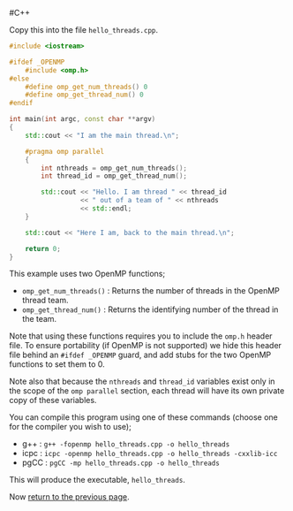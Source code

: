 #C++

Copy this into the file `hello_threads.cpp`.

```c++
#include <iostream>

#ifdef _OPENMP
    #include <omp.h>
#else
    #define omp_get_num_threads() 0
    #define omp_get_thread_num() 0
#endif

int main(int argc, const char **argv)
{
    std::cout << "I am the main thread.\n";

    #pragma omp parallel
    {
        int nthreads = omp_get_num_threads();
        int thread_id = omp_get_thread_num();

        std::cout << "Hello. I am thread " << thread_id
                  << " out of a team of " << nthreads 
                  << std::endl;
    }

    std::cout << "Here I am, back to the main thread.\n";

    return 0;
}
```

This example uses two OpenMP functions;

* `omp_get_num_threads()` : Returns the number of threads in the OpenMP thread team.
* `omp_get_thread_num()` : Returns the identifying number of the thread in the team.

Note that using these functions requires you to include the `omp.h` header file. 
To ensure portability (if OpenMP is not supported) we hide this header file 
behind an `#ifdef _OPENMP` guard, and add stubs for the two OpenMP functions to set them to 0.

Note also that because the `nthreads` and `thread_id` variables exist only in the 
scope of the `omp parallel` section, each thread will have its own private copy of these variables.

You can compile this program using one of these commands (choose one for the compiler 
you wish to use);

* g++ : `g++ -fopenmp hello_threads.cpp -o hello_threads`
* icpc : `icpc -openmp hello_threads.cpp -o hello_threads -cxxlib-icc`
* pgCC : `pgCC -mp hello_threads.cpp -o hello_threads`

This will produce the executable, `hello_threads`.

Now [return to the previous page](directives.md).
